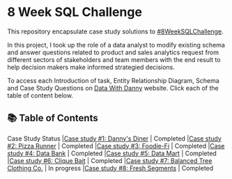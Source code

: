 # 8 Week SQL Challenge
This repository encapsulate case study solutions to [#8WeekSQLChallenge](https://8weeksqlchallenge.com/).

In this project, I took up the role of a data analyst to modify existing schema and answer questions related to product and sales analytics request from different sectors of stakeholders and team members with the end result to help decision makers make informed strategied decisions.

To access each Introduction of task, Entity Relationship Diagram, Schema and Case Study Questions on [Data With Danny](https://8weeksqlchallenge.com/about/) website. Click each of the table of content below.

## 📚 Table of Contents
Case Study                                                                                   Status
|[Case study #1: Danny's Diner](https://8weeksqlchallenge.com/case-study-1/)              |  Completed
|[Case study #2: Pizza Runner](https://8weeksqlchallenge.com/case-study-2/)               |  Completed
|[Case study #3: Foodie-Fi](https://8weeksqlchallenge.com/case-study-3/)                  |  Completed
|[Case study #4: Data Bank](https://8weeksqlchallenge.com/case-study-4/)                  |  Completed
|[Case study #5: Data Mart](https://8weeksqlchallenge.com/case-study-5/)                  |  Completed
|[Case study #6: Clique Bait](https://8weeksqlchallenge.com/case-study-6/)                |  Completed
|[Case study #7: Balanced Tree Clothing Co.](https://8weeksqlchallenge.com/case-study-7/) |  In progress
|[Case study #8: Fresh Segments](https://8weeksqlchallenge.com/case-study-8/)             |  Completed